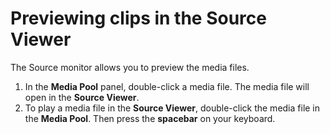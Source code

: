 # Previewing clips in the Source Viewer

The Source monitor allows you to preview the media files.

1. In the **Media Pool** panel, double-click a media file. The media file will open in the **Source Viewer**.
2. To play a media file in the **Source Viewer**, double-click the media file in the **Media Pool**. Then press the **spacebar** on your keyboard.



